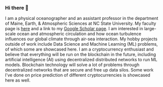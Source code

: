 ### Hi there 👋

I am a physical oceanographer and an assistant professor in the department of Maine, Earth, & Atmospheric Sciences at NC State University.  My faculty page is [here](https://meas.sciences.ncsu.edu/people/spbishop/) and a link to my [Google Scholar page](https://scholar.google.com/citations?user=g-_lrUMAAAAJ&hl=en).  I am interested in large-scale ocean and atmospheric circulation and how ocean turbulence influences our global climate through air-sea interaction.  My hobby projects outside of work include Data Science and Machine Learning (ML) problems, of which some are showcased here.  I am a cryptocurrency enthusiast and believe that everything will be run on the blockchain in the future, including artificial intelligence (AI) using decentralized distributed networks to run ML models.  Blockchain technology will solve a lot of problems through decentralized networks that are secure and free up data silos.  Some work I've done on price prediction of different cryptocurrencies is showcased here as well.      

<!--
**stu-bishop/stu-bishop** is a ✨ _special_ ✨ repository because its `README.md` (this file) appears on your GitHub profile.

Here are some ideas to get you started:

- 🔭 I’m currently working on ...
- 🌱 I’m currently learning ...
- 👯 I’m looking to collaborate on ...
- 🤔 I’m looking for help with ...
- 💬 Ask me about ...
- 📫 How to reach me: ...
- 😄 Pronouns: ...
- ⚡ Fun fact: ...
-->
